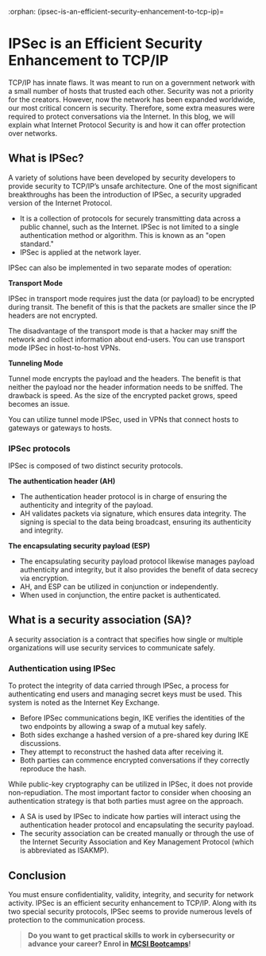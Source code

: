 :orphan:
(ipsec-is-an-efficient-security-enhancement-to-tcp-ip)=

# IPSec is an Efficient Security Enhancement to TCP/IP

TCP/IP has innate flaws. It was meant to run on a government network with a small number of hosts that trusted each other. Security was not a priority for the creators. However, now the network has been expanded worldwide, our most critical concern is security. Therefore, some extra measures were required to protect conversations via the Internet. In this blog, we will explain what Internet Protocol Security is and how it can offer protection over networks.

## What is IPSec?

A variety of solutions have been developed by security developers to provide security to TCP/IP’s unsafe architecture. One of the most significant breakthroughs has been the introduction of IPSec, a security upgraded version of the Internet Protocol.

- It is a collection of protocols for securely transmitting data across a public channel, such as the Internet. IPSec is not limited to a single authentication method or algorithm. This is known as an "open standard."
- IPSec is applied at the network layer.

IPSec can also be implemented in two separate modes of operation:

**Transport Mode**

IPSec in transport mode requires just the data (or payload) to be encrypted during transit. The benefit of this is that the packets are smaller since the IP headers are not encrypted.

The disadvantage of the transport mode is that a hacker may sniff the network and collect information about end-users.
You can use transport mode IPSec in host-to-host VPNs.

**Tunneling Mode**

Tunnel mode encrypts the payload and the headers. The benefit is that neither the payload nor the header information needs to be sniffed. The drawback is speed. As the size of the encrypted packet grows, speed becomes an issue.

You can utilize tunnel mode IPSec, used in VPNs that connect hosts to gateways or gateways to hosts.

### IPSec protocols

IPSec is composed of two distinct security protocols.

**The authentication header (AH)**

- The authentication header protocol is in charge of ensuring the authenticity and integrity of the payload.
- AH validates packets via signature, which ensures data integrity. The signing is special to the data being broadcast, ensuring its authenticity and integrity.

**The encapsulating security payload (ESP)**

- The encapsulating security payload protocol likewise manages payload authenticity and integrity, but it also provides the benefit of data secrecy via encryption.
- AH, and ESP can be utilized in conjunction or independently.
- When used in conjunction, the entire packet is authenticated.

## What is a security association (SA)?

A security association is a contract that specifies how single or multiple organizations will use security services to communicate safely.

### Authentication using IPSec

To protect the integrity of data carried through IPSec, a process for authenticating end users and managing secret keys must be used. This system is noted as the Internet Key Exchange.

- Before IPSec communications begin, IKE verifies the identities of the two endpoints by allowing a swap of a mutual key safely.
- Both sides exchange a hashed version of a pre-shared key during IKE discussions.
- They attempt to reconstruct the hashed data after receiving it.
- Both parties can commence encrypted conversations if they correctly reproduce the hash.

While public-key cryptography can be utilized in IPSec, it does not provide non-repudiation. The most important factor to consider when choosing an authentication strategy is that both parties must agree on the approach.

- A SA is used by IPSec to indicate how parties will interact using the authentication header protocol and encapsulating the security payload.
- The security association can be created manually or through the use of the Internet Security Association and Key Management Protocol (which is abbreviated as ISAKMP).

## Conclusion

You must ensure confidentiality, validity, integrity, and security for network activity. IPSec is an efficient security enhancement to TCP/IP. Along with its two special security protocols, IPSec seems to provide numerous levels of protection to the communication process.

> **Do you want to get practical skills to work in cybersecurity or advance your career? Enrol in [MCSI Bootcamps](https://www.mosse-institute.com/bootcamps.html)!**
